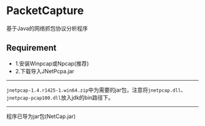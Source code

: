 # PacketCapture
基于Java的网络抓包协议分析程序

## Requirement
 - 1.安装Winpcap或Npcap(推荐)
 - 2.下载导入JNetPcpa.jar

<hr>

`jnetpcap-1.4.r1425-1.win64.zip`中为需要的jar包，注意将`jnetpcap.dll`、`jnetpcap-pcap100.dll`放入jdk的bin路径下。

<hr>
程序已导为jar包(NetCap.jar)
